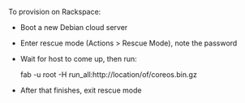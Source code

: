 To provision on Rackspace:

* Boot a new Debian cloud server
* Enter rescue mode (Actions > Rescue Mode), note the password
* Wait for host to come up, then run:

  fab -u root -H <ip> run_all:http://location/of/coreos.bin.gz

* After that finishes, exit rescue mode
